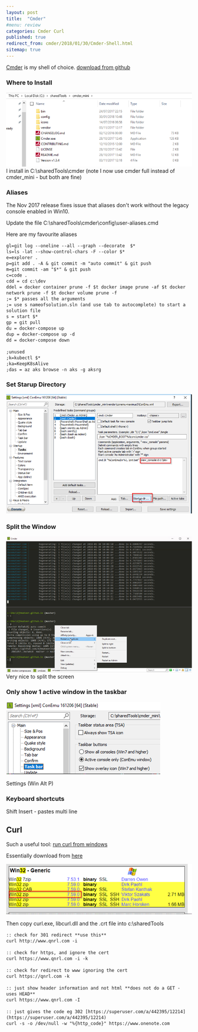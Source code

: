 ```yaml
---
layout: post
title:  "Cmder"
#menu: review
categories: Cmder Curl
published: true 
redirect_from: cmder/2018/01/30/Cmder-Shell.html 
sitemap: true
---
```

[Cmder](http://cmder.net/) is my shell of choice. [download from github](https://github.com/cmderdev/cmder/releases)
### Where to Install
![ps](/assets/2018-01-30/c.png)  
I install in C:\sharedTools\cmder (note I now use cmder full instead of cmder_mini - but both are fine) 

### Aliases
The Nov 2017 release fixes issue that aliases don't work without the legacy console enabled in Win10.

Update the file C:\sharedTools\cmder\config\user-aliases.cmd

Here are my favourite aliases

```
gl=git log --oneline --all --graph --decorate  $*
ls=ls -lat --show-control-chars -F --color $*
e=explorer .
p=git add . -A & git commit -m "auto commit" & git push
m=git commit -am "$*" & git push
c=code .
cdd = cd c:\dev
ddel = docker container prune -f $t docker image prune -af $t docker network prune -f $t docker volume prune -f
;= $* passes all the arguments
;= use s nameofsolution.sln (and use tab to autocomplete) to start a solution file
s = start $*
gp = git pull
du = docker-compose up
dup = docker-compose up -d
dd = docker-compose down

;unused
;k=kubectl $*
;ka=KeepK8sAlive
;das = az aks browse -n aks -g aksrg

```

### Set Starup Directory
![ps](/assets/2018-01-30/startup.png)

### Split the Window
![ps](/assets/2018-01-30/split.png)
Very nice to split the screen

### Only show 1 active window in the taskbar
![ps](/assets/2018-01-30/active.png)

Settings (Win Alt P)

### Keyboard shortcuts
Shift Insert - pastes multi line

## Curl
Such a useful tool: 
[run curl from windows](https://superuser.com/questions/134685/run-curl-commands-from-windows-console)  

Essentially download from [here](https://curl.haxx.se/download.html#Win32)

![ps](/assets/2018-04-23/curl.png)  

Then copy curl.exe, libcurl.dll and the .crt file into c:\sharedTools

```
:: check for 301 redirect **use this**
curl http://www.qnrl.com -i

:: check for https, and ignore the cert
curl https://www.qnrl.com -i -k

:: check for redirect to www ignoring the cert
curl https://qnrl.com -k

:: just show header information and not html **does not do a GET - uses HEAD**
curl https://www.qnrl.com -I

:: just gives the code eg 302 [https://superuser.com/a/442395/12214](https://superuser.com/a/442395/12214)
curl -s -o /dev/null -w "%{http_code}" https://www.onenote.com
```

